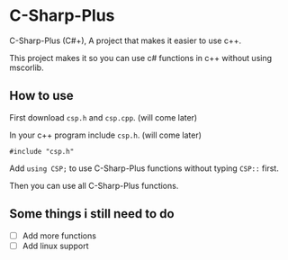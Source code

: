 # C-Sharp-Plus
C-Sharp-Plus (C#+), A project that makes it easier to use c++.

This project makes it so you can use c# functions in c++ without using mscorlib.

## How to use
First download `csp.h` and `csp.cpp`. (will come later)

In your c++ program include `csp.h`. (will come later)

`#include "csp.h"`

Add `using CSP;` to use C-Sharp-Plus functions without typing `CSP::` first.

Then you can use all C-Sharp-Plus functions.

## Some things i still need to do

- [ ] Add more functions
- [ ] Add linux support
